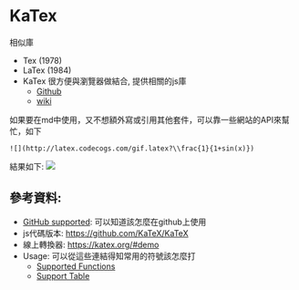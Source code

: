 # KaTex

相似庫

- Tex (1978)
- LaTex (1984)
- KaTex 很方便與瀏覽器做結合, 提供相關的js庫
  - [Github](https://github.com/KaTeX/KaTeX)
  - [wiki](https://en.wikipedia.org/wiki/KaTeX)


如果要在md中使用，又不想額外寫或引用其他套件，可以靠一些網站的API來幫忙，如下

```
![](http://latex.codecogs.com/gif.latex?\\frac{1}{1+sin(x)})
```

結果如下:
![](http://latex.codecogs.com/gif.latex?\\frac{1}{1+sin(x)})

## 參考資料:

- [GitHub supported](https://github.com/KaTeX/KaTeX/blob/ef49e2b/docs/supported.md): 可以知道該怎麼在github上使用
- js代碼版本: https://github.com/KaTeX/KaTeX
- 線上轉換器: https://katex.org/#demo
- Usage: 可以從這些連結得知常用的符號該怎麼打
  - [Supported Functions](https://katex.org/docs/supported.html)
  - [Support Table](https://katex.org/docs/supported.html)
